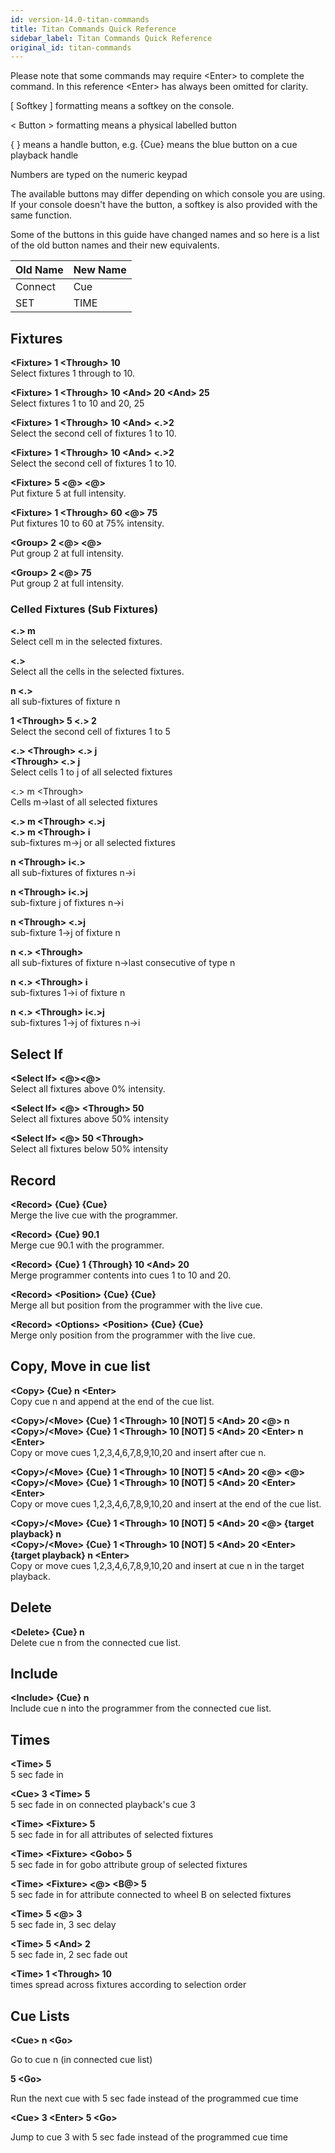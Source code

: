 ```yaml
---
id: version-14.0-titan-commands
title: Titan Commands Quick Reference
sidebar_label: Titan Commands Quick Reference
original_id: titan-commands
---
```


Please note that some commands may require \<Enter\> to complete the
command. In this reference \<Enter\> has always been omitted for
clarity.

\[ Softkey \] formatting means a softkey on the console.

\< Button \> formatting means a physical labelled button

{ } means a handle button, e.g. {Cue} means the blue button on a cue
playback handle

Numbers are typed on the numeric keypad

The available buttons may differ depending on which console you are
using. If your console doesn't have the button, a softkey is also
provided with the same function.

Some of the buttons in this guide have changed names and so here is a
list of the old button names and their new equivalents.


  Old Name |  New Name
  ---------|----------
  Connect  |  Cue
  SET      |  TIME

Fixtures
--------

**\<Fixture\> 1 \<Through\> 10**\
Select fixtures 1 through to 10.

**\<Fixture\> 1 \<Through\> 10 \<And\> 20 \<And\> 25**\
Select fixtures 1 to 10 and 20, 25

**\<Fixture\> 1 \<Through\> 10 \<And\> \<.\>2**\
Select the second cell of fixtures 1 to 10.

**\<Fixture\> 1 \<Through\> 10 \<And\> \<.\>2**\
Select the second cell of fixtures 1 to 10.

**\<Fixture\> 5 \<@\> \<@\>**\
Put fixture 5 at full intensity.

**\<Fixture\> 1 \<Through\> 60 \<@\> 75**\
Put fixtures 10 to 60 at 75% intensity.

**\<Group\> 2 \<@\> \<@\>**\
Put group 2 at full intensity.

**\<Group\> 2 \<@\> 75**\
Put group 2 at full intensity.

### Celled Fixtures (Sub Fixtures)

**\<.\> m**\
Select cell m in the selected fixtures.

**\<.\>**\
Select all the cells in the selected fixtures.

**n \<.\>**\
all sub-fixtures of fixture n

**1 \<Through\> 5 \<.\> 2**\
Select the second cell of fixtures 1 to 5

**\<.\> \<Through\> \<.\> j**\
**\<Through\> \<.\> j**\
Select cells 1 to j of all selected fixtures

\<.\> m \<Through\>\
Cells m-\>last of all selected fixtures

**\<.\> m \<Through\> \<.\>j**\
**\<.\> m \<Through\> i**\
sub-fixtures m-\>j or all selected fixtures

**n \<Through\> i\<.\>**\
all sub-fixtures of fixtures n-\>i

**n \<Through\> i\<.\>j**\
sub-fixture j of fixtures n-\>i

**n \<Through\> \<.\>j**\
sub-fixture 1-\>j of fixture n

**n \<.\> \<Through\>**\
all sub-fixtures of fixture n-\>last consecutive of type n

**n \<.\> \<Through\> i**\
sub-fixtures 1-\>i of fixture n

**n \<.\> \<Through\> i\<.\>j**\
sub-fixtures 1-\>j of fixtures n-\>i

Select If
---------

**\<Select If\> \<@\>\<@\>**\
Select all fixtures above 0% intensity.

**\<Select If\> \<@\> \<Through\> 50**\
Select all fixtures above 50% intensity

**\<Select If\> \<@\> 50 \<Through\>**\
Select all fixtures below 50% intensity

Record
------

**\<Record\> {Cue} {Cue}**\
Merge the live cue with the programmer.

**\<Record\> {Cue} 90.1**\
Merge cue 90.1 with the programmer.

**\<Record\> {Cue} 1 {Through} 10 \<And\> 20**\
Merge programmer contents into cues 1 to 10 and 20.

**\<Record\> \<Position\> {Cue} {Cue}**\
Merge all but position from the programmer with the live cue.

**\<Record\> \<Options\> \<Position\> {Cue} {Cue}**\
Merge only position from the programmer with the live cue.

Copy, Move in cue list
----------------------

**\<Copy\> {Cue} n \<Enter\>**\
Copy cue n and append at the end of the cue list.

**\<Copy\>/\<Move\> {Cue} 1 \<Through\> 10 \[NOT\] 5 \<And\> 20 \<@\>
n**\
**\<Copy\>/\<Move\> {Cue} 1 \<Through\> 10 \[NOT\] 5 \<And\> 20
\<Enter\> n \<Enter\>**\
Copy or move cues 1,2,3,4,6,7,8,9,10,20 and insert after cue n.

**\<Copy\>/\<Move\> {Cue} 1 \<Through\> 10 \[NOT\] 5 \<And\> 20 \<@\>
\<@\>**\
**\<Copy\>/\<Move\> {Cue} 1 \<Through\> 10 \[NOT\] 5 \<And\> 20
\<Enter\> \<Enter\>**\
Copy or move cues 1,2,3,4,6,7,8,9,10,20 and insert at the end of the cue
list.

**\<Copy\>/\<Move\> {Cue} 1 \<Through\> 10 \[NOT\] 5 \<And\> 20 \<@\>
{target playback} n**\
**\<Copy\>/\<Move\> {Cue} 1 \<Through\> 10 \[NOT\] 5 \<And\> 20
\<Enter\> {target playback} n \<Enter\>**\
Copy or move cues 1,2,3,4,6,7,8,9,10,20 and insert at cue n in the
target playback.

Delete
------

**\<Delete\> {Cue} n**\
Delete cue n from the connected cue list.

Include
-------

**\<Include\> {Cue} n**\
Include cue n into the programmer from the connected cue list.

Times
-----

**\<Time\> 5**\
5 sec fade in

**\<Cue\> 3 \<Time\> 5**\
5 sec fade in on connected playback\'s cue 3

**\<Time\> \<Fixture\> 5**\
5 sec fade in for all attributes of selected fixtures

**\<Time\> \<Fixture\> \<Gobo\> 5**\
5 sec fade in for gobo attribute group of selected fixtures

**\<Time\> \<Fixture\> \<@\> \<B@\> 5**\
5 sec fade in for attribute connected to wheel B on selected fixtures

**\<Time\> 5 \<@\> 3**\
5 sec fade in, 3 sec delay

**\<Time\> 5 \<And\> 2**\
5 sec fade in, 2 sec fade out

**\<Time\> 1 \<Through\> 10**\
times spread across fixtures according to selection order

Cue Lists
---------

**\<Cue\> n \<Go\>**

Go to cue n (in connected cue list)

**5 \<Go\>**

Run the next cue with 5 sec fade instead of the programmed cue time

**\<Cue\> 3 \<Enter\> 5 \<Go\>**

Jump to cue 3 with 5 sec fade instead of the programmed cue time
